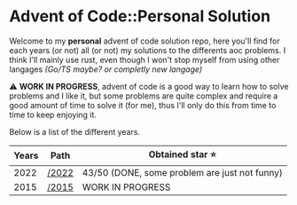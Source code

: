 # Advent of Code::Personal Solution

Welcome to my **personal** advent of code solution repo, here you'll find for each years (or not) all (or not) my solutions to the differents aoc problems. I think I'll mainly use rust, even though I won't stop myself from using other langages _(Go/TS maybe? or completly new langage)_

⚠ **WORK IN PROGRESS**, advent of code is a good way to learn how to solve problems and I like it, but some problems are quite complex and require a good amount of time to solve it (for me), thus I'll only do this from time to time to keep enjoying it.

Below is a list of the different years.

| Years | Path            | Obtained star ⭐                              |
| ----- | --------------- | --------------------------------------------- |
| 2022  | [/2022](/2022/) | 43/50 (DONE, some problem are just not funny) |
| 2015  | [/2015](/2015/) | WORK IN PROGRESS                              |
